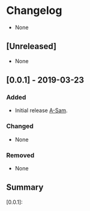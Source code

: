 # Changelog
- None

## [Unreleased]
- None


## [0.0.1] - 2019-03-23
### Added
- Initial release [A-Sam](https://github.com/A-Sam).

### Changed
- None

### Removed
- None

## Summary
[0.0.1]: 